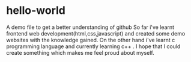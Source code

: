 # hello-world
A demo file to get a better understanding of github
So far i've learnt frontend web development(html,css,javascript) and created some demo websites with the knowledge gained.
On the other hand i've learnt c programming language and currently learning c++ .
I hope that I could create something which makes me feel proud about myself.
